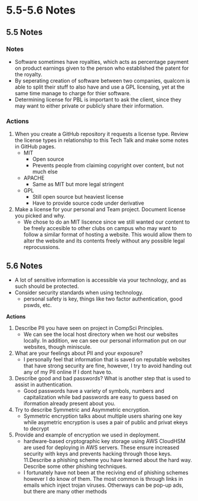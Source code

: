 # 5.5-5.6 Notes

## 5.5 Notes

### Notes
 - Software sometimes have royalties, which acts as percentage payment on product earnings given to the person who established the patent for the royalty. 
 - By seperating creation of software between two companies, qualcom is able to split their stuff to also have and use a GPL licensing, yet at the same time manage to charge for thier software. 
 - Determining license for PBL is important to ask the client, since they may want to either private or publicly share their information. 

### Actions 
1. When you create a GitHub repository it requests a license type. Review the license types in relationship to this Tech Talk and make some notes in GitHub pages.
   - MIT
     - Open source
     - Prevents people from claiming copyright over content, but not much else 
   - APACHE
     - Same as MIT but more legal stringent 
    - GPL
      - Still open source but heaviest license 
      - Have to provide source code under derivative
2. Make a license for your personal and Team project. Document license you picked and why.
   - We chose to do an MIT liscence since we still wanted our content to be freely accesible to other clubs on campus who may want to follow a similar format of hosting a website. This would allow them to alter the website and its contents freely without any possible legal reprocussions. 

## 5.6 Notes 
 - A lot of sensitive information is accessible via your technology, and as such should be protected. 
 - Consider security standards when using technology.
   - personal safety is key, things like two factor authentication, good pswds, etc. 
 
**Actions**

1. Describe PII you have seen on project in CompSci Principles.
   - We can see the local host directory when we host our websites locally. In addition, we can see our personal information put on our websites, though miniscule.
3. What are your feelings about PII and your exposure?
   - I personally feel that information that is saved on reputable websites that have strong security are fine, however, I try to avoid handing out any of my PII online If I dont have to.
5. Describe good and bad passwords? What is another step that is used to assist in authentication.
   - Good passwords have a variety of symbols, numbers and capitalization while bad passwords are easy to guess based on iformation already present about you.
7. Try to describe Symmetric and Asymmetric encryption.
   - Symmetric encryption talks about multiple users sharing one key while asymetric encryption is uses a pair of public and privat ekeys to decrypt
9. Provide and example of encryption we used in deployment.
   - hardware-based cryptographic key storage using AWS CloudHSM are used for deploying in AWS servers. These ensure increased security with keys and prevents hacking through those keys. 
11.Describe a phishing scheme you have learned about the hard way. Describe some other phishing techniques.
   - I fortunately have not been at the reciving end of phishing schemes however I do know of them. The most common is through links in emails which inject trojan viruses. Otherways can be pop-up ads, but there are many other methods
